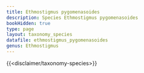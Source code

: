 ```yaml
---
title: Ethmostigmus pygomenasoides
description: Species Ethmostigmus pygomenasoides
bookHidden: true
type: page
layout: taxonomy_species
datafile: ethmostigmus_pygomenasoides
genus: Ethmostigmus
---
```


{{<disclaimer/taxonomy-species>}}